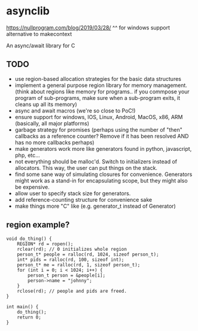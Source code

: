 # asynclib
https://nullprogram.com/blog/2019/03/28/
^^ for windows support alternative to makecontext

An async/await library for C

## TODO

* use region-based allocation strategies for the basic data structures
* implement a general purpose region library for memory management.  (think about regions like memory for programs.. if you commpose your program of sub-programs, make sure when a sub-program exits, it cleans up all its memory)
* async and await macros (we're so close to PoC!)
* ensure support for windows, IOS, Linux, Android, MacOS, x86, ARM (basically, all major platforms)
* garbage strategy for promises (perhaps using the number of "then" callbacks as a reference counter? Remove if it has been resolved AND has no more callbacks perhaps)
* make generators work more like generators found in python, javascript, php, etc...
* not everything should be malloc'd.  Switch to initializers instead of allocators.  This way, the user can put things on the stack.
* find some sane way of simulating closures for convenience.  Generators might work as a stand-in for encapsulating scope, but they might also be expensive.
* allow user to specify stack size for generators.
* add reference-counting structure for convenience sake
* make things more "C" like (e.g. generator_t instead of Generator)



## region example?

    void do_thing() {
        REGION* rd = ropen();
        rclear(rd); // 0 initializes whole region
        person_t* people = ralloc(rd, 1024, sizeof person_t);
        int* pids = ralloc(rd, 100, sizeof int);
        person_t* me = ralloc(rd, 1, sizeof person_t);
        for (int i = 0; i < 1024; i++) {
            person_t person = &people[i];
            person->name = "johnny";
        }
        rclose(rd); // people and pids are freed.
    }

    int main() {
        do_thing();
        return 0;
    }
